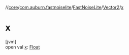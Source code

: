 //[core](../../../../index.md)/[com.auburn.fastnoiselite](../../index.md)/[FastNoiseLite](../index.md)/[Vector2](index.md)/[x](x.md)

# x

[jvm]\
open val [x](x.md): [Float](https://kotlinlang.org/api/latest/jvm/stdlib/kotlin/-float/index.html)
